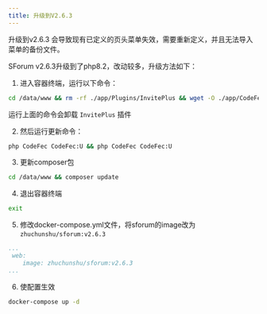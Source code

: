 ```yaml
---
title: 升级到V2.6.3
---
```


升级到v2.6.3 会导致现有已定义的页头菜单失效，需要重新定义，并且无法导入菜单的备份文件。

SForum v2.6.3升级到了php8.2，改动较多，升级方法如下：

1. 进入容器终端，运行以下命令：
```bash
cd /data/www && rm -rf ./app/Plugins/InvitePlus && wget -O ./app/CodeFec/Upgrading.php https://ghproxy.typecho.ltd/https://raw.githubusercontent.com/zhuchunshu/SForum/master/app/CodeFec/Upgrading.php
```
运行上面的命令会卸载 `InvitePlus` 插件

2. 然后运行更新命令：

```bash
php CodeFec CodeFec:U && php CodeFec CodeFec:U
```
3. 更新composer包
```bash
cd /data/www && composer update
```
4. 退出容器终端
```bash
exit
```
5. 修改docker-compose.yml文件，将sforum的image改为`zhuchunshu/sforum:v2.6.3`
```yml
...
 web:
    image: zhuchunshu/sforum:v2.6.3
...
```
6. 使配置生效
```bash
docker-compose up -d
```